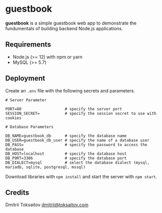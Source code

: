 guestbook
=========

__guestbook__ is a simple guestbook web app to demonstrate the fundumentals of
building backend Node.js applications.

## Requirements

* Node.js (>= 12) with npm or yarn
* MySQL (>= 5.7)

## Deployment

Create an `.env` file with the following secrets and parameters.

```
# Server Parameter

PORT=80                   # specify the server port
SESSION_SECRET=           # specify the session secret to use with cookies

# Database Parameters

DB_NAME=guestbook_db      # specify the database name
DB_USER=guestbook_db_user # specify the name of a database user
DB_PASS=                  # specify the password to access the database
DB_HOST=localhost         # specify the database host
DB_PORT=3306              # specify the database port
DB_DIALECT=mysql          # select the database dialect (mysql, mariadb, sqlite, postgresql, mssql)
```

Download libraries with `npm install` and start the server with `npm start`.

## Credits

Dmitrii Toksaitov <dmitrii@toksaitov.com>


